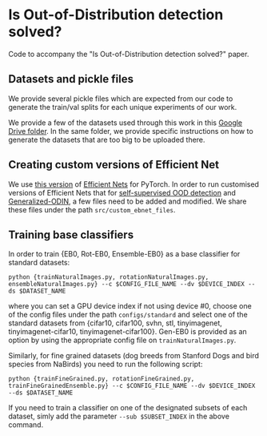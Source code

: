 # Is Out-of-Distribution detection solved?

Code to accompany the "Is Out-of-Distribution detection solved?" paper. 

## Datasets and pickle files

We provide several pickle files which are expected from our code to generate the train/val splits for each unique experiments of our work.

We provide a few of the datasets used through this work in this [Google Drive folder](https://drive.google.com/drive/folders/1vX7cD33jI\_vsIgBw-05Mshju5HyK51Rm?usp=sharing). In the same folder, we provide specific instructions on how to generate the datasets that are too big to be uploaded there. 

## Creating custom versions of Efficient Net

We use [this version](https://github.com/lukemelas/EfficientNet-PyTorch) of [Efficient Nets](https://arxiv.org/abs/1905.11946) for PyTorch. In order to run customised versions of Efficient Nets that for [self-supervised OOD detection](https://arxiv.org/pdf/1906.12340.pdf) and [Generalized-ODIN](https://arxiv.org/abs/2002.11297), a few files need to be added and modified. We share these files under the path `src/custom_ebnet_files`.

## Training base classifiers

In order to train {EB0, Rot-EB0, Ensemble-EB0} as a base classifier for standard datasets:

```python {trainNaturalImages.py, rotationNaturalImages.py, ensembleNaturalImages.py} --c $CONFIG_FILE_NAME --dv $DEVICE_INDEX --ds $DATASET_NAME```

where you can set a GPU device index if not using device #0, choose one of the config files under the path `configs/standard` and select one of the standard datasets from {cifar10, cifar100, svhn, stl, tinyimagenet, tinyimagenet-cifar10, tinyimagenet-cifar100}. Gen-EB0 is provided as an option by using the appropriate config file on `trainNaturalImages.py`.

Similarly, for fine grained datasets (dog breeds from Stanford Dogs and bird species from NaBirds) you need to run the following script:

```python {trainFineGrained.py, rotationFineGrained.py, trainFineGrainedEnsemble.py} --c $CONFIG_FILE_NAME --dv $DEVICE_INDEX --ds $DATASET_NAME```

If you need to train a classifier on one of the designated subsets of each dataset, simly add the parameter `--sub $SUBSET_INDEX` in the above command. 
